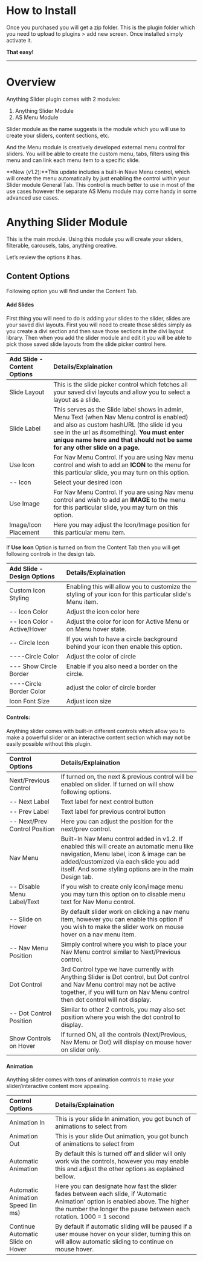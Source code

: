 # How to Install

Once you purchased you will get a zip folder. This is the plugin folder which you need to upload to plugins &gt; add new screen. Once installed simply activate it.

**That easy!**

---

# Overview

Anything Slider plugin comes with 2 modules:

1. Anything Slider Module
2. AS Menu Module

Slider module as the name suggests is the module which you will use to create your sliders, content sections, etc.

And the Menu module is creatively developed external menu control for sliders. You will be able to create the custom menu, tabs, filters using this menu and can link each menu item to a specific slide.

**New \(v1.2\):**This update includes a built-in Nave Menu control, which will create the menu automatically by just enabling the control within your Slider module General Tab. This control is much better to use in most of the use cases however the separate AS Menu module may come handy in some advanced use cases.

# Anything Slider Module

This is the main module. Using this module you will create your sliders, filterable, carousels, tabs, anything creative.

Let’s review the options it has.

## Content Options

Following option you will find under the Content Tab.

#### Add Slides

First thing you will need to do is adding your slides to the slider, slides are your saved divi layouts. First you will need to create those slides simply as you create a divi section and then save those sections in the divi layout library. Then when you add the slider module and edit it you will be able to pick those saved slide layouts from the slide picker control here.

| Add Slide - Content Options | Details/Explaination |
| :--- | :--- |
| Slide Layout | This is the slide picker control which fetches all your saved divi layouts and allow you to select a layout as a slide. |
| Slide Label | This serves as the Slide label shows in admin, Menu Text \(when Nav Menu control is enabled\) and also as custom hashURL \(the slide id you see in the url as \#something\). **You must enter unique name here and that should not be same for any other slide on a page.** |
| Use Icon | For Nav Menu Control. If you are using Nav menu control and wish to add an **ICON** to the menu for this particular slide, you may turn on this option. |
| -- Icon | Select your desired icon |
| Use Image | For Nav Menu Control. If you are using Nav menu control and wish to add an **IMAGE** to the menu for this particular slide, you may turn on this option. |
| Image/Icon Placement | Here you may adjust the Icon/Image position for this particular menu item. |

If **Use Icon** Option is turned on from the Content Tab then you will get following controls in the design tab.

| Add Slide - Design Options | Details/Explaination |
| :--- | :--- |
| Custom Icon Styling | Enabling this will allow you to customize the styling of your icon for this particular slide's Menu item. |
|-- Icon Color|Adjust the icon color here|
|-- Icon Color - Active/Hover|Adjust the color for icon for Active Menu or on Menu hover state.|
|-- Circle Icon|If you wish to have a circle background behind your icon then enable this option.|
|----Circle Color|Adjust the color of circle|
|--- Show Circle Border| Enable if you also need a border on the circle.|
|----Circle Border Color|adjust the color of circle border|
|Icon Font Size|Adjust icon size|

#### Controls:

Anything slider comes with built-in different controls which allow you to make a powerful slider or an interactive content section which may not be easily possible without this plugin.

| Control Options | Details/Explaination |
| :--- | :--- |
| Next/Previous Control | If turned on, the next & previous control will be enabled on slider. If turned on will show following options. |
| -- Next Label | Text label for next control button |
| -- Prev Label | Text label for previous control button |
| -- Next/Prev Control Position | Here you can adjust the position for the next/prev control. |
| Nav Menu | Built-In Nav Menu control added in v1.2. If enabled this will create an automatic menu like navigation, Menu label, icon & image can be added/customized via each slide you add itself. And some styling options are in the main Design tab. |
| -- Disable Menu Label/Text | if you wish to create only icon/image menu you may turn this option on to disable menu text for Nav Menu control. |
| -- Slide on Hover | By default slider work on clicking a nav menu item, however you can enable this option if you wish to make the slider work on mouse hover on a nav menu item. |
| -- Nav Menu Position | Simply control where you wish to place your Nav Menu control similar to Next/Previous control. |
| Dot Control | 3rd Control type we have currently with Anything Slider is Dot control, but Dot control and Nav Menu control may not be active together, if you will turn on Nav Menu control then dot control will not display. |
| -- Dot Control Position | Similar to other 2 controls, you may also set position where you wish the dot control to display. |
| Show Controls on Hover | If turned ON, all the controls \(Next/Previous, Nav Menu or Dot\) will display on mouse hover on slider only. |

#### Animation
Anything slider comes with tons of animation controls to make your slider/interactive content more appealing.

| Control Options | Details/Explaination |
| :--- | :--- |
|Animation In|This is your slide In animation, you got bunch of animations to select from|
|Animation Out|This is your slide Out animation, you got bunch of animations to select from|
|Automatic Animation|By default this is turned off and slider will only work via the controls, however you may enable this and adjust the other options as explained bellow.|
|Automatic Animation Speed (in ms)|Here you can designate how fast the slider fades between each slide, if 'Automatic Animation' option is enabled above. The higher the number the longer the pause between each rotation. 1000 = 1 second|
|Continue Automatic Slide on Hover|By default if automatic sliding will be paused if a user mouse hover on your slider, turning this on will allow automatic sliding to continue on mouse hover.|


